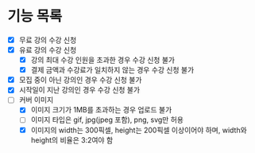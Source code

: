 # 기능 목록

- [x] 무료 강의 수강 신청
- [x] 유료 강의 수강 신청
  - [x] 강의 최대 수강 인원을 초과한 경우 수강 신청 불가
  - [x] 결제 금액과 수강료가 일치하지 않는 경우 수강 신청 불가
- [x] 모집 중이 아닌 강의인 경우 수강 신청 불가
- [x] 시작일이 지난 강의인 경우 수강 신청 불가
- [ ] 커버 이미지
  - [x] 이미지 크기가 1MB를 초과하는 경우 업로드 불가
  - [ ] 이미지 타입은 gif, jpg(jpeg 포함), png, svg만 허용
  - [x] 이미지의 width는 300픽셀, height는 200픽셀 이상이어야 하며, width와 height의 비율은 3:2여야 함
